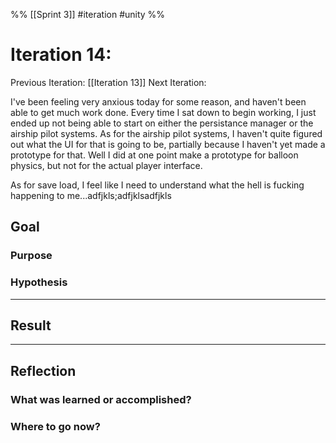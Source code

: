 %%
[[Sprint 3]] #iteration #unity
%%
# Iteration 14:
Previous Iteration: [[Iteration 13]]
Next Iteration: 


I've been feeling very anxious today for some reason, and haven't been able to get much work done.  Every time I sat down to begin working, I just ended up not being able to start on either the persistance manager or the airship pilot systems.  As for the airship pilot systems, I haven't quite figured out what the UI for that is going to be, partially because I haven't yet made a prototype for that.  Well I did at one point make a prototype for balloon physics, but not for the actual player interface.

As for save load, I feel like I need to understand what the hell is fucking happening to me...adfjkls;adfjklsadfjkls

## Goal

### Purpose


### Hypothesis


----
## Result





----
## Reflection



### What was learned or accomplished?


### Where to go now?

